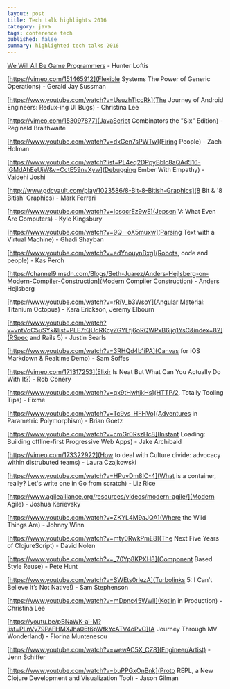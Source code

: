 ```yaml
---
layout: post
title: Tech talk highlights 2016
category: java
tags: conference tech
published: false 
summary: highlighted tech talks 2016
---
```


[We Will All Be Game Programmers](https://www.youtube.com/watch?v=avwDj3KRuLc) - Hunter Loftis 

[https://vimeo.com/151465912](Flexible Systems The Power of Generic Operations) - Gerald Jay Sussman 

[https://www.youtube.com/watch?v=UsuzhTlccRk](The Journey of Android Engineers: Redux-ing UI Bugs) - Christina Lee

[https://vimeo.com/153097877](JavaScript Combinators the "Six" Edition) - Reginald Braithwaite

[https://www.youtube.com/watch?v=dxGen7sPWTw](Firing People) - Zach Holman

[https://www.youtube.com/watch?list=PL4eq2DPpyBblc8aQAd516-jGMdAhEeUiW&v=CctE59nvXyw](Debugging Ember With Empathy) - Vaidehi Joshi

[http://www.gdcvault.com/play/1023586/8-Bit-8-Bitish-Graphics](8 Bit & '8 Bitish' Graphics) - Mark Ferrari

[https://www.youtube.com/watch?v=IcsocrEz9wE](Jepsen V: What Even Are Computers) - Kyle Kingsbury

[https://www.youtube.com/watch?v=9Q--oX5muxw](Parsing Text with a Virtual Machine) - Ghadi Shayban

[https://www.youtube.com/watch?v=edYnouynBxg](Robots, code and people) - Kas Perch

[https://channel9.msdn.com/Blogs/Seth-Juarez/Anders-Hejlsberg-on-Modern-Compiler-Construction](Modern Compiler Construction) - Anders Hejlsberg

[https://www.youtube.com/watch?v=rRiV_b3WsoY](Angular Material: Titanium Octopus) - Kara Erickson, Jeremy Elbourn

[https://www.youtube.com/watch?v=vntVoC5uSYk&list=PLE7tQUdRKcyZGYLfj6oRQWPxB6ijg1YsC&index=82](RSpec and Rails 5) - Justin Searls

[https://www.youtube.com/watch?v=3RHQd4b1iPA](Canvas for iOS Markdown & Realtime Demo) - Sam Soffes

[https://vimeo.com/171317253](Elixir Is Neat But What Can You Actually Do With It?) - Rob Conery

[https://www.youtube.com/watch?v=qx9tHwhjkHs](HTTP/2, Totally Tooling Tips) - Fixme

[https://www.youtube.com/watch?v=Tc9vs_HFHVo](Adventures in Parametric Polymorphism) - Brian Goetz

[https://www.youtube.com/watch?v=cmGr0RszHc8](Instant Loading: Building offline-first Progressive Web Apps) - Jake Archibald

[https://vimeo.com/173322922](How to deal with Culture divide: advocacy within distrubuted teams) - Laura Czajkowski

[https://www.youtube.com/watch?v=HPuvDm8IC-4](What is a container, really? Let's write one in Go from scratch) - Liz Rice

[https://www.agilealliance.org/resources/videos/modern-agile/](Modern Agile) - Joshua Kerievsky

[https://www.youtube.com/watch?v=ZKYL4M9aJQA](Where the Wild Things Are) - Johnny Winn

[https://www.youtube.com/watch?v=mty0RwkPmE8](The Next Five Years of ClojureScript) - David Nolen

[https://www.youtube.com/watch?v=_70Yp8KPXH8](Component Based Style Reuse) - Pete Hunt

[https://www.youtube.com/watch?v=SWEts0rlezA](Turbolinks 5: I Can’t Believe It’s Not Native!) - Sam Stephenson

[https://www.youtube.com/watch?v=mDpnc45WwlI](Kotlin in Production) - Christina Lee

[https://youtu.be/pBNaWK-ai-M?list=PLnVy79PaFHMXJha06t6pWfkYcATV4oPvC](A Journey Through MV Wonderland) - Florina Muntenescu

[https://www.youtube.com/watch?v=wewAC5X_CZ8](Engineer/Artist) - Jenn Schiffer

[https://www.youtube.com/watch?v=buPPGxOnBnk](Proto REPL, a New Clojure Development and Visualization Tool) - Jason Gilman
